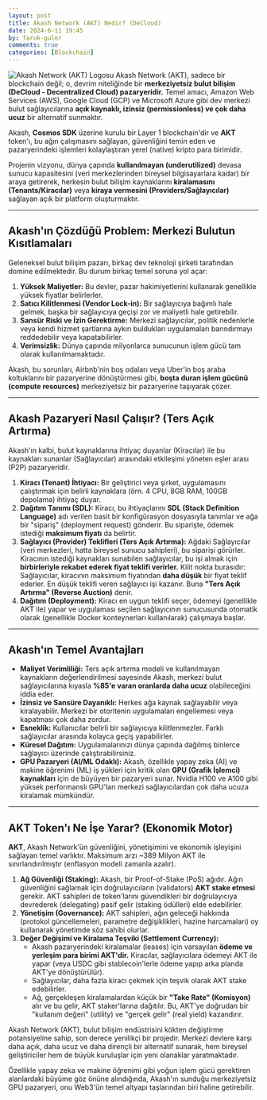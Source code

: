 ```yaml
---
layout: post
title: Akash Network (AKT) Nedir? (DeCloud)
date: 2024-6-11 19:45
by: faruk-guler
comments: true
categories: [Blockchain]
---
```


![Akash Network (AKT) Logosu](https://farukguler.com/assets/post_images/akash-network.jpg) Akash Network (AKT), sadece bir blockchain değil; o, devrim niteliğinde bir **merkeziyetsiz bulut bilişim (DeCloud - Decentralized Cloud) pazaryeridir.** Temel amacı, Amazon Web Services (AWS), Google Cloud (GCP) ve Microsoft Azure gibi dev merkezi bulut sağlayıcılarına **açık kaynaklı, izinsiz (permissionless) ve çok daha ucuz** bir alternatif sunmaktır.

Akash, **Cosmos SDK** üzerine kurulu bir Layer 1 blockchain'dir ve **AKT** token'ı, bu ağın çalışmasını sağlayan, güvenliğini temin eden ve pazaryerindeki işlemleri kolaylaştıran yerel (native) kripto para birimidir.

Projenin vizyonu, dünya çapında **kullanılmayan (underutilized)** devasa sunucu kapasitesini (veri merkezlerinden bireysel bilgisayarlara kadar) bir araya getirerek, herkesin bulut bilişim kaynaklarını **kiralamasını (Tenants/Kiracılar)** veya **kiraya vermesini (Providers/Sağlayıcılar)** sağlayan açık bir platform oluşturmaktır.

---

## Akash'ın Çözdüğü Problem: Merkezi Bulutun Kısıtlamaları

Geleneksel bulut bilişim pazarı, birkaç dev teknoloji şirketi tarafından domine edilmektedir. Bu durum birkaç temel soruna yol açar:

1.  **Yüksek Maliyetler:** Bu devler, pazar hakimiyetlerini kullanarak genellikle yüksek fiyatlar belirlerler.
2.  **Satıcı Kilitlenmesi (Vendor Lock-in):** Bir sağlayıcıya bağımlı hale gelmek, başka bir sağlayıcıya geçişi zor ve maliyetli hale getirebilir.
3.  **Sansür Riski ve İzin Gerektirme:** Merkezi sağlayıcılar, politik nedenlerle veya kendi hizmet şartlarına aykırı buldukları uygulamaları barındırmayı reddedebilir veya kapatabilirler.
4.  **Verimsizlik:** Dünya çapında milyonlarca sunucunun işlem gücü tam olarak kullanılmamaktadır.

Akash, bu sorunları, Airbnb'nin boş odaları veya Uber'in boş araba koltuklarını bir pazaryerine dönüştürmesi gibi, **boşta duran işlem gücünü (compute resources)** merkeziyetsiz bir pazaryerine taşıyarak çözer.

---

## Akash Pazaryeri Nasıl Çalışır? (Ters Açık Artırma)

Akash'ın kalbi, bulut kaynaklarına ihtiyaç duyanlar (Kiracılar) ile bu kaynakları sunanlar (Sağlayıcılar) arasındaki etkileşimi yöneten eşler arası (P2P) pazaryeridir.

1.  **Kiracı (Tenant) İhtiyacı:** Bir geliştirici veya şirket, uygulamasını çalıştırmak için belirli kaynaklara (örn. 4 CPU, 8GB RAM, 100GB depolama) ihtiyaç duyar.
2.  **Dağıtım Tanımı (SDL):** Kiracı, bu ihtiyaçlarını **SDL (Stack Definition Language)** adı verilen basit bir konfigürasyon dosyasıyla tanımlar ve ağa bir "sipariş" (deployment request) gönderir. Bu siparişte, ödemek istediği **maksimum fiyatı** da belirtir.
3.  **Sağlayıcı (Provider) Teklifleri (Ters Açık Artırma):** Ağdaki Sağlayıcılar (veri merkezleri, hatta bireysel sunucu sahipleri), bu siparişi görürler. Kiracının istediği kaynakları sunabilen sağlayıcılar, bu işi almak için **birbirleriyle rekabet ederek fiyat teklifi verirler.** Kilit nokta burasıdır: Sağlayıcılar, kiracının maksimum fiyatından **daha düşük** bir fiyat teklif ederler. En düşük teklifi veren sağlayıcı işi kazanır. Buna **"Ters Açık Artırma" (Reverse Auction)** denir.
4.  **Dağıtım (Deployment):** Kiracı en uygun teklifi seçer, ödemeyi (genellikle AKT ile) yapar ve uygulaması seçilen sağlayıcının sunucusunda otomatik olarak (genellikle Docker konteynerları kullanılarak) çalışmaya başlar.

---

## Akash'ın Temel Avantajları

* **Maliyet Verimliliği:** Ters açık artırma modeli ve kullanılmayan kaynakların değerlendirilmesi sayesinde Akash, merkezi bulut sağlayıcılarına kıyasla **%85'e varan oranlarda daha ucuz** olabileceğini iddia eder.
* **İzinsiz ve Sansüre Dayanıklı:** Herkes ağa kaynak sağlayabilir veya kiralayabilir. Merkezi bir otoritenin uygulamaları engellemesi veya kapatması çok daha zordur.
* **Esneklik:** Kullanıcılar belirli bir sağlayıcıya kilitlenmezler. Farklı sağlayıcılar arasında kolayca geçiş yapabilirler.
* **Küresel Dağıtım:** Uygulamalarınızı dünya çapında dağılmış binlerce sağlayıcı üzerinde çalıştırabilirsiniz.
* **GPU Pazaryeri (AI/ML Odaklı):** Akash, özellikle yapay zeka (AI) ve makine öğrenimi (ML) iş yükleri için kritik olan **GPU (Grafik İşlemci) kaynakları** için de büyüyen bir pazaryeri sunar. Nvidia H100 ve A100 gibi yüksek performanslı GPU'ları merkezi sağlayıcılardan çok daha ucuza kiralamak mümkündür.

---

## AKT Token'ı Ne İşe Yarar? (Ekonomik Motor)

**AKT**, Akash Network'ün güvenliğini, yönetişimini ve ekonomik işleyişini sağlayan temel varlıktır. Maksimum arzı ~389 Milyon AKT ile sınırlandırılmıştır (enflasyon modeli zamanla azalır).

1.  **Ağ Güvenliği (Staking):** Akash, bir Proof-of-Stake (PoS) ağıdır. Ağın güvenliğini sağlamak için doğrulayıcıların (validators) **AKT stake etmesi** gerekir. AKT sahipleri de token'larını güvendikleri bir doğrulayıcıya devrederek (delegating) pasif gelir (staking ödülleri) elde edebilirler.
2.  **Yönetişim (Governance):** AKT sahipleri, ağın geleceği hakkında (protokol güncellemeleri, parametre değişiklikleri, hazine harcamaları) oy kullanarak yönetimde söz sahibi olurlar.
3.  **Değer Değişimi ve Kiralama Teşviki (Settlement Currency):**
    * Akash pazaryerindeki kiralamalar (leases) için varsayılan **ödeme ve yerleşim para birimi AKT'dir.** Kiracılar, sağlayıcılara ödemeyi AKT ile yapar (veya USDC gibi stablecoin'lerle ödeme yapıp arka planda AKT'ye dönüştürülür).
    * Sağlayıcılar, daha fazla kiracı çekmek için teşvik olarak AKT stake edebilirler.
    * Ağ, gerçekleşen kiralamalardan küçük bir **"Take Rate" (Komisyon)** alır ve bu gelir, AKT staker'larına dağıtılır. Bu, AKT'ye doğrudan bir "kullanım değeri" (utility) ve "gerçek gelir" (real yield) kazandırır.

Akash Network (AKT), bulut bilişim endüstrisini kökten değiştirme potansiyeline sahip, son derece yenilikçi bir projedir. Merkezi devlere karşı daha açık, daha ucuz ve daha dirençli bir alternatif sunarak, hem bireysel geliştiriciler hem de büyük kuruluşlar için yeni olanaklar yaratmaktadır.

Özellikle yapay zeka ve makine öğrenimi gibi yoğun işlem gücü gerektiren alanlardaki büyüme göz önüne alındığında, Akash'ın sunduğu merkeziyetsiz GPU pazaryeri, onu Web3'ün temel altyapı taşlarından biri haline getirebilir.